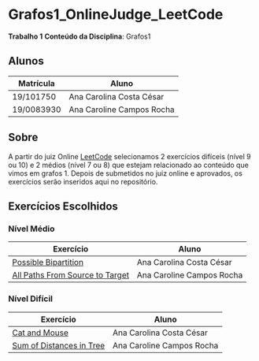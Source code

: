 # Grafos1_OnlineJudge_LeetCode

**Trabalho 1**
**Conteúdo da Disciplina**: Grafos1

## Alunos
|Matrícula | Aluno |
| -- | -- |
| 19/101750   |  Ana Carolina Costa César |
| 19/0083930  |  Ana Caroline Campos Rocha |

## Sobre 
A partir do juiz Online [LeetCode](https://leetcode.com/) selecionamos 2 exercícios difíceis (nível 9 ou 10) e 2 médios (nível 7 ou 8) que estejam relacionado ao conteúdo que vimos em grafos 1. Depois de submetidos no juiz online e aprovados, os exercícios serão inseridos aqui no repositório.

## Exercícios Escolhidos

### Nível Médio

|Exercício | Aluno |
| -- | -- |
| [Possible Bipartition](https://leetcode.com/problems/possible-bipartition) | Ana Carolina Costa César |
| [All Paths From Source to Target](https://leetcode.com/problems/possible-bipartition) | Ana Caroline Campos Rocha |

### Nível Difícil

|Exercício | Aluno |
| -- | -- |
| [Cat and Mouse](https://leetcode.com/problems/cat-and-mouse) | Ana Carolina Costa César |
| [Sum of Distances in Tree](https://leetcode.com/problems/sum-of-distances-in-tree) | Ana Caroline Campos Rocha |

